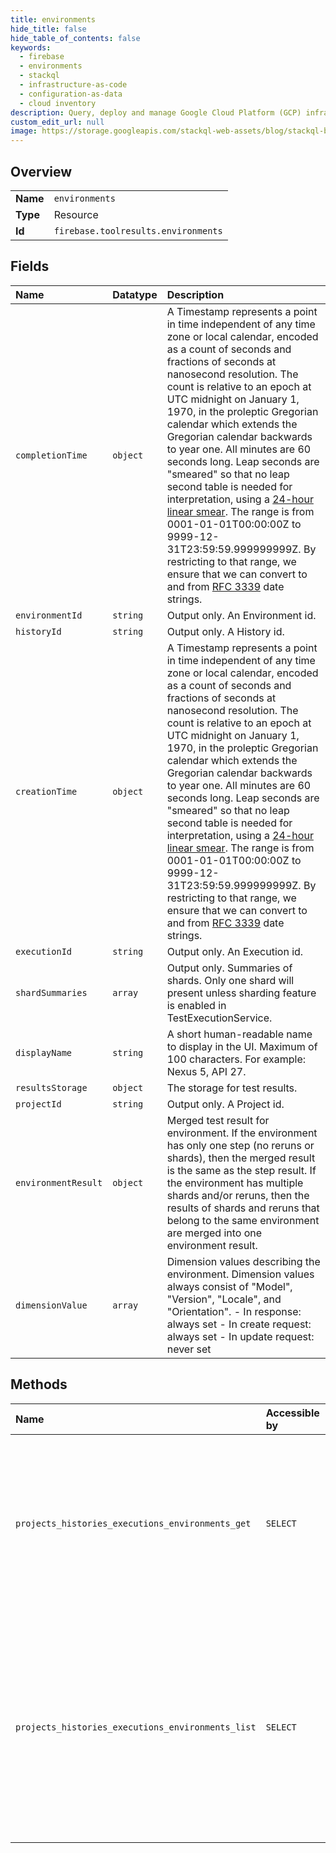 ```yaml
---
title: environments
hide_title: false
hide_table_of_contents: false
keywords:
  - firebase
  - environments
  - stackql
  - infrastructure-as-code
  - configuration-as-data
  - cloud inventory
description: Query, deploy and manage Google Cloud Platform (GCP) infrastructure and resources using SQL
custom_edit_url: null
image: https://storage.googleapis.com/stackql-web-assets/blog/stackql-blog-post-featured-image.png
---
```

  
    

## Overview
<table><tbody>
<tr><td><b>Name</b></td><td><code>environments</code></td></tr>
<tr><td><b>Type</b></td><td>Resource</td></tr>
<tr><td><b>Id</b></td><td><code>firebase.toolresults.environments</code></td></tr>
</tbody></table>

## Fields
| Name | Datatype | Description |
|:-----|:---------|:------------|
| `completionTime` | `object` | A Timestamp represents a point in time independent of any time zone or local calendar, encoded as a count of seconds and fractions of seconds at nanosecond resolution. The count is relative to an epoch at UTC midnight on January 1, 1970, in the proleptic Gregorian calendar which extends the Gregorian calendar backwards to year one. All minutes are 60 seconds long. Leap seconds are "smeared" so that no leap second table is needed for interpretation, using a [24-hour linear smear](https://developers.google.com/time/smear). The range is from 0001-01-01T00:00:00Z to 9999-12-31T23:59:59.999999999Z. By restricting to that range, we ensure that we can convert to and from [RFC 3339](https://www.ietf.org/rfc/rfc3339.txt) date strings. |
| `environmentId` | `string` | Output only. An Environment id. |
| `historyId` | `string` | Output only. A History id. |
| `creationTime` | `object` | A Timestamp represents a point in time independent of any time zone or local calendar, encoded as a count of seconds and fractions of seconds at nanosecond resolution. The count is relative to an epoch at UTC midnight on January 1, 1970, in the proleptic Gregorian calendar which extends the Gregorian calendar backwards to year one. All minutes are 60 seconds long. Leap seconds are "smeared" so that no leap second table is needed for interpretation, using a [24-hour linear smear](https://developers.google.com/time/smear). The range is from 0001-01-01T00:00:00Z to 9999-12-31T23:59:59.999999999Z. By restricting to that range, we ensure that we can convert to and from [RFC 3339](https://www.ietf.org/rfc/rfc3339.txt) date strings. |
| `executionId` | `string` | Output only. An Execution id. |
| `shardSummaries` | `array` | Output only. Summaries of shards. Only one shard will present unless sharding feature is enabled in TestExecutionService. |
| `displayName` | `string` | A short human-readable name to display in the UI. Maximum of 100 characters. For example: Nexus 5, API 27. |
| `resultsStorage` | `object` | The storage for test results. |
| `projectId` | `string` | Output only. A Project id. |
| `environmentResult` | `object` | Merged test result for environment. If the environment has only one step (no reruns or shards), then the merged result is the same as the step result. If the environment has multiple shards and/or reruns, then the results of shards and reruns that belong to the same environment are merged into one environment result. |
| `dimensionValue` | `array` | Dimension values describing the environment. Dimension values always consist of "Model", "Version", "Locale", and "Orientation". - In response: always set - In create request: always set - In update request: never set |
## Methods
| Name | Accessible by | Required Params | Description |
|:-----|:--------------|:----------------|:------------|
| `projects_histories_executions_environments_get` | `SELECT` | `environmentId, executionId, historyId, projectId` | Gets an Environment. May return any of the following canonical error codes: - PERMISSION_DENIED - if the user is not authorized to read project - INVALID_ARGUMENT - if the request is malformed - NOT_FOUND - if the Environment does not exist |
| `projects_histories_executions_environments_list` | `SELECT` | `executionId, historyId, projectId` | Lists Environments for a given Execution. The Environments are sorted by display name. May return any of the following canonical error codes: - PERMISSION_DENIED - if the user is not authorized to read project - INVALID_ARGUMENT - if the request is malformed - NOT_FOUND - if the containing Execution does not exist |
